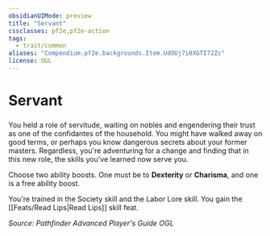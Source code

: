 ```yaml
---
obsidianUIMode: preview
title: "Servant"
cssclasses: pf2e,pf2e-action
tags:
  - trait/common
aliases: "Compendium.pf2e.backgrounds.Item.UdOUj7i8XGTI72Zc"
license: OGL
---
```

# Servant

### 






You held a role of servitude, waiting on nobles and engendering their trust as one of the confidantes of the household. You might have walked away on good terms, or perhaps you know dangerous secrets about your former masters. Regardless, you're adventuring for a change and finding that in this new role, the skills you've learned now serve you.

Choose two ability boosts. One must be to **Dexterity** or **Charisma**, and one is a free ability boost.

You're trained in the Society skill and the Labor Lore skill. You gain the [[Feats/Read Lips|Read Lips]] skill feat.

*Source: Pathfinder Advanced Player's Guide*
*OGL*